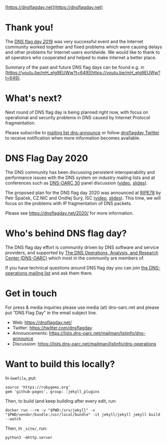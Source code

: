 [https://dnsflagday.net](https://dnsflagday.net)

Thank you!
==========

The [DNS flag day 2019](https://dnsflagday.net/2019/) was very successful event and the Internet community
worked together and fixed problems which were causing delays and other
problems for Internet users worldwide. We would like to thank to all
operators who cooperated and helped to make Internet a better place.

Summary of the past and future DNS flag days can be found e.g. in
[https://youtu.be/mH_elg9EUWw?t=649](https://youtu.be/mH_elg9EUWw?t=649).

What's next?
============

Next round of DNS flag day is being planned right now, with focus on
operational and security problems in DNS caused by Internet Protocol
fragmentation.

Please subscribe to [mailing list dns-announce](https://lists.dns-oarc.net/mailman/listinfo/dns-announce)
or follow [dnsflagday Twitter](https://www.twitter.com/dnsflagday)
to receive notification when more information becomes available.

DNS Flag Day 2020
=================

The DNS community has been discussing persistent interoperability and
performance issues with the DNS system on industry mailing lists and at
conferences such as [DNS-OARC 30](https://www.dns-oarc.net/oarc30) panel
discussion ([video](https://youtu.be/mH_elg9EUWw?t=680),
[slides](https://indico.dns-oarc.net/event/31/contributions/678/attachments/673/1102/dns_flag_day_panel.pdf)).

The proposed plan for the DNS flag day 2020 was announced at
[RIPE78](https://ripe78.ripe.net) by Petr Špaček, CZ.NIC and Ondřej Surý,
ISC ([video](https://ripe78.ripe.net/archives/video/28),
[slides](https://ripe78.ripe.net/presentations/53-plenary.pdf)). This time,
we will focus on the problems with IP fragmentation of DNS packets.

Please see https://dnsflagday.net/2020/ for more information.

Who's behind DNS flag day?
==========================

The DNS flag day effort is community driven by DNS software and service
providers, and supported by [The DNS Operations, Analysis, and Research Center (DNS-OARC)](https://www.dns-oarc.net/)
which most in the community are members of.

If you have technical questions around DNS flag day you can join
[the DNS-operations mailing list](https://lists.dns-oarc.net/mailman/listinfo/dns-operations)
and ask them there.

Get in touch
============

For press & media inquiries please use media (at) dns-oarc.net and please put
“DNS Flag Day" in the email subject line.

- Web: <https://dnsflagday.net/>
- Twitter: <https://twitter.com/dnsflagday>
- Announcements: <https://lists.dns-oarc.net/mailman/listinfo/dns-announce>
- Discussion: <https://lists.dns-oarc.net/mailman/listinfo/dns-operations>

Want to build this locally?
===========================

In `Gemfile`, put:

```
source 'https://rubygems.org'
gem 'github-pages', group: :jekyll_plugins

```

Then, to build (and keep building after every edit, run:

```
docker run --rm -v "$PWD:/srv/jekyll" -v "$PWD/vendor/bundle:/usr/local/bundle" -it jekyll/jekyll jekyll build --watch
```

Then, in `_site/`, run:

```
python3 -mhttp.server
```

